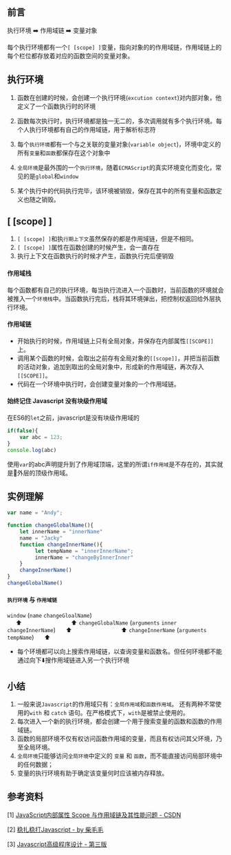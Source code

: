 ## 前言
执行环境   :arrow_right:  作用域链  :arrow_right:  变量对象   

每个执行环境都有一个`[ [scope] ]`变量，指向对象的的作用域链，作用域链上的每个栏位都存放着对应的函数空间的变量对象。    

## 执行环境
1. 函数在创建的时候，会创建一个执行环境(`excution context`)对内部对象，他定义了一个函数执行时的环境

2. 函数每次执行时，执行环境都是独一无二的，多次调用就有多个执行环境。每个人执行环境都有自己的作用域链，用于解析标志符

3. 每个`执行环境`都有一个与之关联的变量对象(`variable object`)，环境中定义的所有`变量`和`函数`都保存在这个对象中

4. `全局环境`是最外围的一个`执行环境`，随着`ECMAScript`的真实环境变化而变化，常见的是`global`和`window`   

5. 某个执行中的代码执行完毕，该环境被销毁，保存在其中的所有变量和函数定义也随之销毁。   

## [ [scope] ]
1. `[ [scope] ]`和执`行期上下文`虽然保存的都是作用域链，但是不相同。
2. `[ [scope] ]`属性在函数创建的时候产生，会一直存在
3. 执行上下文在函数执行的时候才产生，函数执行完后便销毁

#### 作用域栈
每个函数都有自己的执行环境，每当执行流进入一个函数时，当前函数的环境就会被推入一个`环境栈`中。当函数执行完后，栈将其环境弹出，把控制权返回给外层执行环境。

#### 作用域链
* 开始执行的时候，作用域链上只有全局对象，并保存在内部属性`[[SCOPE]]`上。
* 调用某个函数的时候，会取出之前存有全局对象的`[[scope]]`，并把当前函数的活动对象，追加到取出的全局对象中，形成新的作用域链，再次存入`[[SCOPE]]`。
* 代码在一个环境中执行时，会创建变量对象的一个作用域链。  

#### 始终记住 Javascript 没有块级作用域 
在ES6的`let`之前，javascript是没有块级作用域的
```js
if(false){
    var abc = 123;
}
console.log(abc)
```
使用`var`的abc声明提升到了作用域顶端，这里的所谓`if作用域`是不存在的，其实就是外层的顶级作用域。

## 实例理解
```js
var name = "Andy";

function changeGlobalName(){
    let innerName = "innerName"
    name = "Jacky"
    function changeInnerName(){
         let tempName = "innerInnerName";
         innerName = "changeByInnerInner"
    }
    changeInnerName()
}
changeGlobalName()
```
#### `执行环境` 与 `作用域链`
`window`       (`name`  `changeGloalName`)       
&nbsp;&nbsp;&nbsp;&nbsp;  :arrow_up:&nbsp;&nbsp;&nbsp;&nbsp;&nbsp;&nbsp;&nbsp;&nbsp;&nbsp;&nbsp;&nbsp;&nbsp;&nbsp;&nbsp;&nbsp;&nbsp;&nbsp;&nbsp;&nbsp;&nbsp;&nbsp;&nbsp;&nbsp;&nbsp;&nbsp;&nbsp;&nbsp;&nbsp;  :arrow_up:
`changeGlobalName`  (`arguments` `inner` `changeInnerName`)
&nbsp;&nbsp;&nbsp;&nbsp; :arrow_up:&nbsp;&nbsp;&nbsp;&nbsp;&nbsp;&nbsp;&nbsp;&nbsp;&nbsp;&nbsp;&nbsp;&nbsp;&nbsp;&nbsp;&nbsp;&nbsp;&nbsp;&nbsp;&nbsp;&nbsp;&nbsp;&nbsp;&nbsp;&nbsp;&nbsp;&nbsp;&nbsp;&nbsp;  :arrow_up:
`changeInnerName` (`arguments` `tempName`)
&nbsp;&nbsp;&nbsp;&nbsp; :arrow_up:        

* 每个环境都可以向上搜索作用域链，以查询变量和函数名。但任何环境都不能通过向下:arrow_down:搜作用域链进入另一个执行环境

## 小结
1. 一般来说`Javascript`的作用域只有：`全局作用域`和`函数作用域`。
还有两种不常使用的`with` 和 `catch` 语句。在严格模式下，`with`是被禁止使用的。
2. 每次进入一个新的执行环境，都会创建一个用于搜索变量的函数和函数的作用域链。
3. 函数的局部环境不仅有权访问函数作用域的变量，而且有权访问其父环境，乃至全局环境。
4. `全局环境`只能够访问`全局环境`中定义的 `变量` 和 `函数`，而不能直接访问局部环境中的任何数据；
5. 变量的执行环境有助于确定该变量何时应该被内存释放。

## 参考资料 
[1] [JavaScript内部属性 Scope 与作用域链及其性能问题 - CSDN](https://blog.csdn.net/q1056843325/article/details/53086893?locationNum=12&fps=1)

[2] [稳扎稳打Javascript - by 柴毛毛](https://blog.csdn.net/u010425776/article/details/53557942?utm_source=copy)   

[3] [Javascript高级程序设计 - 第三版](https://blog.csdn.net/u010425776/article/details/53557942?utm_source=copy)
